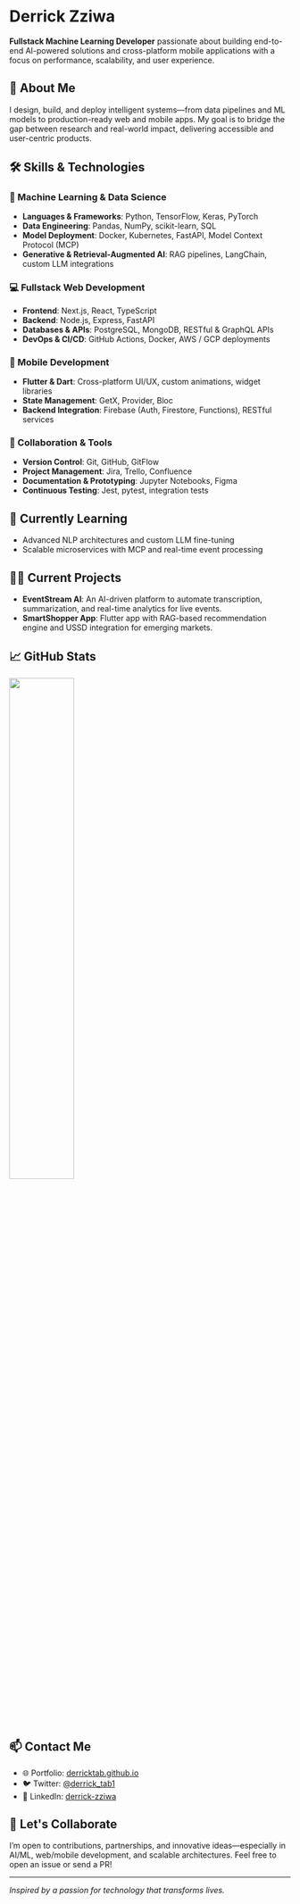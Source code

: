 # Derrick Zziwa

**Fullstack Machine Learning Developer** passionate about building end-to-end AI-powered solutions and cross-platform mobile applications with a focus on performance, scalability, and user experience.

## 🚀 About Me

I design, build, and deploy intelligent systems—from data pipelines and ML models to production-ready web and mobile apps. My goal is to bridge the gap between research and real-world impact, delivering accessible and user-centric products.

## 🛠️ Skills & Technologies

### 🤖 Machine Learning & Data Science
- **Languages & Frameworks**: Python, TensorFlow, Keras, PyTorch
- **Data Engineering**: Pandas, NumPy, scikit-learn, SQL
- **Model Deployment**: Docker, Kubernetes, FastAPI, Model Context Protocol (MCP)
- **Generative & Retrieval-Augmented AI**: RAG pipelines, LangChain, custom LLM integrations

### 💻 Fullstack Web Development
- **Frontend**: Next.js, React, TypeScript
- **Backend**: Node.js, Express, FastAPI
- **Databases & APIs**: PostgreSQL, MongoDB, RESTful & GraphQL APIs
- **DevOps & CI/CD**: GitHub Actions, Docker, AWS / GCP deployments

### 📱 Mobile Development
- **Flutter & Dart**: Cross-platform UI/UX, custom animations, widget libraries
- **State Management**: GetX, Provider, Bloc
- **Backend Integration**: Firebase (Auth, Firestore, Functions), RESTful services

### 🤝 Collaboration & Tools
- **Version Control**: Git, GitHub, GitFlow
- **Project Management**: Jira, Trello, Confluence
- **Documentation & Prototyping**: Jupyter Notebooks, Figma
- **Continuous Testing**: Jest, pytest, integration tests

## 🌱 Currently Learning
- Advanced NLP architectures and custom LLM fine-tuning
- Scalable microservices with MCP and real-time event processing

## 👨‍💻 Current Projects
- **EventStream AI**: An AI-driven platform to automate transcription, summarization, and real-time analytics for live events.
- **SmartShopper App**: Flutter app with RAG-based recommendation engine and USSD integration for emerging markets.

## 📈 GitHub Stats
<img width="48%" src="https://github-readme-streak-stats.herokuapp.com/?user=derricktab&layout=compact&theme=tokyonight" />

## 📫 Contact Me
- 🌐 Portfolio: [derricktab.github.io](https://derricktab.github.io)
- 🐦 Twitter: [@derrick_tab1](https://twitter.com/derrick_tab1)
- 🔗 LinkedIn: [derrick-zziwa](https://www.linkedin.com/in/derrick-zziwa/)

## 🤝 Let's Collaborate
I’m open to contributions, partnerships, and innovative ideas—especially in AI/ML, web/mobile development, and scalable architectures. Feel free to open an issue or send a PR!

---
*Inspired by a passion for technology that transforms lives.*
